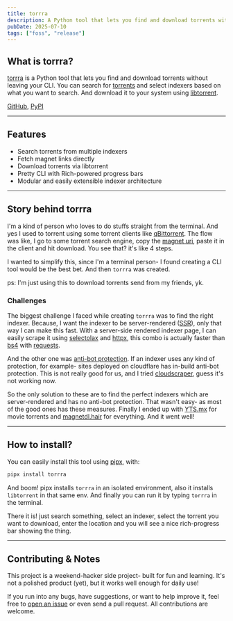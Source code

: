 ```yaml
---
title: torrra
description: A Python tool that lets you find and download torrents without leaving your CLI.
pubDate: 2025-07-10
tags: ["foss", "release"]
---
```


## What is torrra?

[torrra](https://github.com/stabldev/torrra) is a Python tool that lets you find and download torrents without leaving your CLI.
You can search for [torrents](https://en.wikipedia.org/wiki/Torrent) and select indexers based on what you want to search. And download it to your system using [libtorrent](https://en.wikipedia.org/wiki/Libtorrent).

[GitHub](https://github.com/stabldev/torrra), [PyPI](https://pypi.org/project/torrra)

---

## Features

- Search torrents from multiple indexers
- Fetch magnet links directly
- Download torrents via libtorrent
- Pretty CLI with Rich-powered progress bars
- Modular and easily extensible indexer architecture

---

## Story behind torrra

I'm a kind of person who loves to do stuffs straight from the terminal. And yes I used to torrent using some torrent clients like [qBittorrent](https://en.wikipedia.org/wiki/QBittorrent).
The flow was like, I go to some torrent search engine, copy the [magnet uri](https://en.wikipedia.org/wiki/Magnet_URI_scheme), paste it in the client and hit download. You see that? it's like 4 steps.

I wanted to simplify this, since I'm a terminal person- I found creating a CLI tool would be the best bet. And then `torrra` was created.

ps: I'm just using this to download torrents send from my friends, yk.

### Challenges

The biggest challenge I faced while creating `torrra` was to find the right indexer. Because, I want the indexer to be server-rendered ([SSR](https://en.wikipedia.org/wiki/SSR)), only that way I can make this fast.
With a server-side rendered indexer page, I can easily scrape it using [selectolax](https://github.com/rushter/selectolax) and [httpx](https://www.python-httpx.org/),
this combo is actually faster than [bs4](https://en.wikipedia.org/wiki/BS4) with [requests](<https://en.wikipedia.org/wiki/Requests_(software)>).

And the other one was [anti-bot protection](https://en.wikipedia.org/wiki/Bot_prevention).
If an indexer uses any kind of protection, for example- sites deployed on cloudflare has in-build anti-bot protection.
This is not really good for us, and I tried [cloudscraper](https://pydigger.com/pypi/cloudscraper), guess it's not working now.

So the only solution to these are to find the perfect indexers which are server-rendered and has no anti-bot protection. That wasn't easy- as most of the good ones has these measures.
Finally I ended up with [YTS.mx](https://yts.mx/) for movie torrents and [magnetdl.hair](https://magnetdl.hair/) for everything. And it went well!

---

## How to install?

You can easily install this tool using [pipx](https://pipx.pypa.io/), with:

```bash
pipx install torrra
```

And boom! pipx installs `torrra` in an isolated environment, also it installs `libtorrent` in that same env. And finally you can run it by typing `torrra` in the terminal.

There it is! just search something, select an indexer, select the torrent you want to download, enter the location and you will see a nice rich-progress bar showing the thing.

---

## Contributing & Notes

This project is a weekend-hacker side project- built for fun and learning. It's not a polished product (yet), but it works well enough for daily use!

If you run into any bugs, have suggestions, or want to help improve it, feel free to [open an issue](https://github.com/stabldev/torrra/issues) or even send a pull request. All contributions are welcome.
